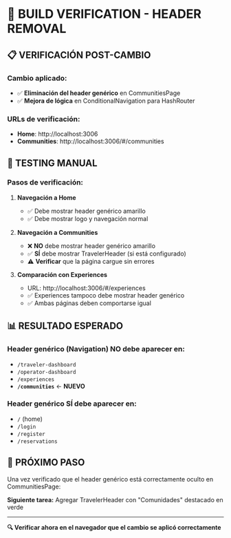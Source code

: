 # 🔄 BUILD VERIFICATION - HEADER REMOVAL

## 📋 VERIFICACIÓN POST-CAMBIO

### **Cambio aplicado:**

- ✅ **Eliminación del header genérico** en CommunitiesPage
- ✅ **Mejora de lógica** en ConditionalNavigation para HashRouter

### **URLs de verificación:**

- **Home**: http://localhost:3006
- **Communities**: http://localhost:3006/#/communities

## 🧪 TESTING MANUAL

### **Pasos de verificación:**

1. **Navegación a Home**

   - ✅ Debe mostrar header genérico amarillo
   - ✅ Debe mostrar logo y navegación normal

2. **Navegación a Communities**

   - ❌ **NO** debe mostrar header genérico amarillo
   - ✅ **SÍ** debe mostrar TravelerHeader (si está configurado)
   - ⚠️ **Verificar** que la página cargue sin errores

3. **Comparación con Experiences**
   - URL: http://localhost:3006/#/experiences
   - ✅ Experiences tampoco debe mostrar header genérico
   - ✅ Ambas páginas deben comportarse igual

## 📊 RESULTADO ESPERADO

### **Header genérico (Navigation) NO debe aparecer en:**

- `/traveler-dashboard`
- `/operator-dashboard`
- `/experiences`
- **`/communities`** ← **NUEVO**

### **Header genérico SÍ debe aparecer en:**

- `/` (home)
- `/login`
- `/register`
- `/reservations`

## 🎯 PRÓXIMO PASO

Una vez verificado que el header genérico está correctamente oculto en CommunitiesPage:

**Siguiente tarea:** Agregar TravelerHeader con "Comunidades" destacado en verde

---

**🔍 Verificar ahora en el navegador que el cambio se aplicó correctamente**
